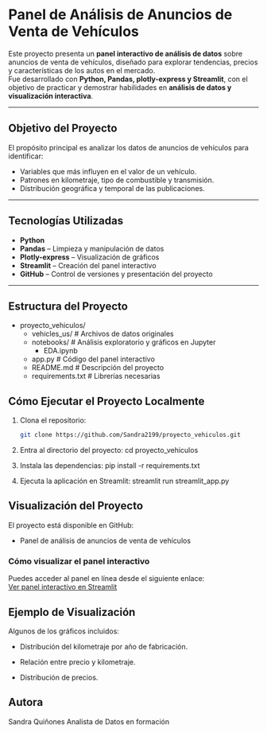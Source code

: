 # Panel de Análisis de Anuncios de Venta de Vehículos

Este proyecto presenta un **panel interactivo de análisis de datos** sobre anuncios de venta de vehículos, diseñado para explorar tendencias, precios y características de los autos en el mercado.  
Fue desarrollado con **Python, Pandas, plotly-express y Streamlit**, con el objetivo de practicar y demostrar habilidades en **análisis de datos y visualización interactiva**.

---

## Objetivo del Proyecto

El propósito principal es analizar los datos de anuncios de vehículos para identificar:
- Variables que más influyen en el valor de un vehículo.
- Patrones en kilometraje, tipo de combustible y transmisión.
- Distribución geográfica y temporal de las publicaciones.

---

## Tecnologías Utilizadas

- **Python**   
- **Pandas** – Limpieza y manipulación de datos  
- **Plotly-express** – Visualización de gráficos  
- **Streamlit** – Creación del panel interactivo  
- **GitHub** – Control de versiones y presentación del proyecto  

---

## Estructura del Proyecto
- proyecto_vehiculos/
    - vehicles_us/ # Archivos de datos originales
    - notebooks/ # Análisis exploratorio y gráficos en Jupyter
        - EDA.ipynb
    - app.py # Código del panel interactivo
    - README.md # Descripción del proyecto
    - requirements.txt # Librerías necesarias

## Cómo Ejecutar el Proyecto Localmente

1. Clona el repositorio:
   ```bash
   git clone https://github.com/Sandra2199/proyecto_vehiculos.git

2. Entra al directorio del proyecto:
    cd proyecto_vehiculos

3. Instala las dependencias:
    pip install -r requirements.txt

4. Ejecuta la aplicación en Streamlit:
    streamlit run streamlit_app.py

## Visualización del Proyecto

El proyecto está disponible en GitHub:
- Panel de análisis de anuncios de venta de vehículos

### Cómo visualizar el panel interactivo
Puedes acceder al panel en línea desde el siguiente enlace:  
[Ver panel interactivo en Streamlit](https://sandra2199-proyecto-vehiculos-app-eaxxpt.streamlit.app/)

## Ejemplo de Visualización

Algunos de los gráficos incluidos:

- Distribución del kilometraje por año de fabricación.

- Relación entre precio y kilometraje.

- Distribución de precios.

## Autora

Sandra Quiñones
Analista de Datos en formación

